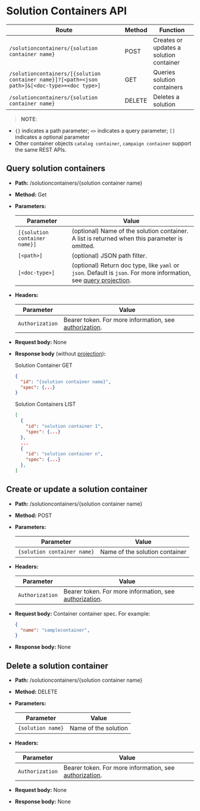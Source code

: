 # Solution Containers API

| Route | Method| Function |
|--------|-------|--------|
| `/solutioncontainers/{solution container name}` | POST | Creates or updates a solution container |
| `/solutioncontainers/[{solution container name}]?[<path=<json path>]&[<doc-type>=<doc type>]` | GET | Queries solution containers |
| `/solutioncontainers/{solution container name}` | DELETE | Deletes a solution |

>**NOTE**: 
- `{}` indicates a path parameter; `<>` indicates a query parameter; `[]` indicates a optional parameter
- Other container objects `catalog container`, `campaign container` support the same REST APIs.

## Query solution containers

* **Path:** /solutioncontainers/{solution container name}
* **Method:** Get
* **Parameters:**

  |Parameter| Value|
  |--------|--------|
  | `[{solution container name}]` | (optional) Name of the solution container. A list is returned when this parameter is omitted. |
  | `[<path>]` | (optional) JSON path filter. |
  |`[<doc-type>]`| (optional) Return doc type, like `yaml` or `json`. Default is `json`. For more information, see [query projection](./projection.md). |
  
* **Headers:**

  |Parameter| Value|
  |--------|--------|
  | `Authorization` | Bearer token. For more information, see [authorization](../security/authorization.md). |

* **Request body:** None
* **Response body** (without [projection](./projection.md))**:**

  Solution Container GET

  ```json
  {
    "id": "{solution container name}",
    "spec": {...}
  }
  ```

  Solution Containers LIST

  ```json
  [
    {
      "id": "solution container 1",
      "spec": {...}
    },
    ...
    {
      "id": "solution container n",
      "spec": {...}
    },
  ]
  ```

## Create or update a solution container

* **Path:** /solutioncontainers/{solution container name}
* **Method:** POST
* **Parameters:**

  |Parameter| Value|
  |--------|--------|
  | `{solution container name}` | Name of the solution container|

* **Headers:**

  |Parameter| Value|
  |--------|--------|
  | `Authorization` | Bearer token. For more information, see [authorization](../security/authorization.md).  |

* **Request body:** Container container spec. For example:

  ```json
  {
    "name": "samplecontainer",
  }
  ```
* **Response body:** None

## Delete a solution container

* **Path:** /solutioncontainers/{solution container name}
* **Method:** DELETE
* **Parameters:**

  |Parameter| Value|
  |--------|--------|
  | `{solution name}` | Name of the solution |
  
* **Headers:**

  |Parameter| Value|
  |--------|--------|
  | `Authorization` | Bearer token. For more information, see [authorization](../security/authorization.md). |

* **Request body:** None
* **Response body:** None
